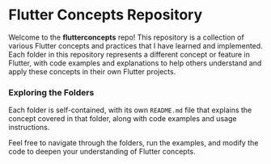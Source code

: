 # Flutter Concepts Repository

Welcome to the **flutterconcepts** repo! This repository is a collection of various Flutter concepts and practices that I have learned and implemented. Each folder in this repository represents a different concept or feature in Flutter, with code examples and explanations to help others understand and apply these concepts in their own Flutter projects.

### Exploring the Folders

Each folder is self-contained, with its own `README.md` file that explains the concept covered in that folder, along with code examples and usage instructions.

Feel free to navigate through the folders, run the examples, and modify the code to deepen your understanding of Flutter concepts.
